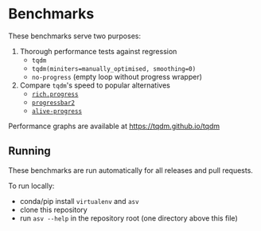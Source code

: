 # Benchmarks

These benchmarks serve two purposes:

1. Thorough performance tests against regression
    - `tqdm`
    - `tqdm(miniters=manually_optimised, smoothing=0)`
    - `no-progress` (empty loop without progress wrapper)
2. Compare `tqdm`'s speed to popular alternatives
    - [`rich.progress`](https://pypi.org/project/rich)
    - [`progressbar2`](https://pypi.org/project/progressbar2)
    - [`alive-progress`](https://pypi.org/project/alive-progress)

Performance graphs are available at <https://tqdm.github.io/tqdm>

## Running

These benchmarks are run automatically for all releases and pull requests.

To run locally:

- conda/pip install `virtualenv` and `asv`
- clone this repository
- run `asv --help` in the repository root (one directory above this file)
